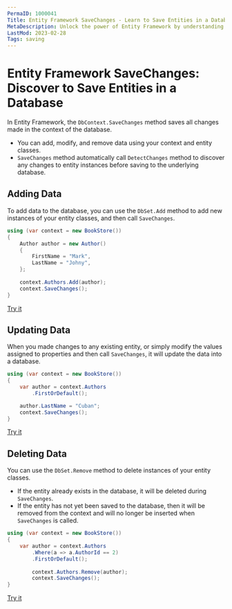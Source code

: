 ```yaml
---
PermaID: 1000041
Title: Entity Framework SaveChanges - Learn to Save Entities in a Database
MetaDescription: Unlock the power of Entity Framework by understanding how the save changes method work. Learn how to insert, update, and delete your entities and persist all changes.
LastMod: 2023-02-28
Tags: saving
---
```


# Entity Framework SaveChanges: Discover to Save Entities in a Database

In Entity Framework, the `DbContext.SaveChanges` method saves all changes made in the context of the database. 

 - You can add, modify, and remove data using your context and entity classes.
 - `SaveChanges` method automatically call `DetectChanges` method to discover any changes to entity instances before saving to the underlying database. 

## Adding Data

To add data to the database, you can use the `DbSet.Add` method to add new instances of your entity classes, and then call `SaveChanges`.

```csharp
using (var context = new BookStore())
{
    Author author = new Author()
    {
        FirstName = "Mark",
        LastName = "Johny",
    };
    
    context.Authors.Add(author);
    context.SaveChanges();
}
```

[Try it](https://dotnetfiddle.net/oKrcSA)

## Updating Data

When you made changes to any existing entity, or simply modify the values assigned to properties and then call `SaveChanges`, it will update the data into a database.

```csharp
using (var context = new BookStore())
{
    var author = context.Authors
        .FirstOrDefault();

    author.LastName = "Cuban";
    context.SaveChanges();
}
```

[Try it](https://dotnetfiddle.net/jsrNFd)

## Deleting Data

You can use the `DbSet.Remove` method to delete instances of your entity classes. 

 - If the entity already exists in the database, it will be deleted during `SaveChanges`. 
 - If the entity has not yet been saved to the database, then it will be removed from the context and will no longer be inserted when `SaveChanges` is called.

```csharp
using (var context = new BookStore())
{
    var author = context.Authors
        .Where(a => a.AuthorId == 2)
        .FirstOrDefault();
            
        context.Authors.Remove(author);
        context.SaveChanges();
}
```

[Try it](https://dotnetfiddle.net/g8lQE2)